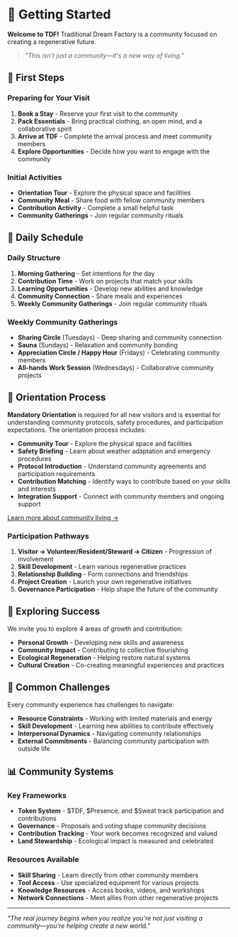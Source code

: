 # 🌱 Getting Started

**Welcome to TDF!** Traditional Dream Factory is a community focused on creating a regenerative future.

> *"This isn't just a community—it's a new way of living."*

## 🧭 First Steps

### Preparing for Your Visit
1. **Book a Stay** - Reserve your first visit to the community
2. **Pack Essentials** - Bring practical clothing, an open mind, and a collaborative spirit
3. **Arrive at TDF** - Complete the arrival process and meet community members
4. **Explore Opportunities** - Decide how you want to engage with the community

### Initial Activities
- **Orientation Tour** - Explore the physical space and facilities
- **Community Meal** - Share food with fellow community members
- **Contribution Activity** - Complete a small helpful task
- **Community Gatherings** - Join regular community rituals

## 🔄 Daily Schedule

### Daily Structure
1. **Morning Gathering** - Set intentions for the day
2. **Contribution Time** - Work on projects that match your skills
3. **Learning Opportunities** - Develop new abilities and knowledge
4. **Community Connection** - Share meals and experiences
5. **Weekly Community Gatherings** - Join regular community rituals

### Weekly Community Gatherings
- **Sharing Circle** (Tuesdays) - Deep sharing and community connection
- **Sauna** (Sundays) - Relaxation and community bonding
- **Appreciation Circle / Happy Hour** (Fridays) - Celebrating community members
- **All-hands Work Session** (Wednesdays) - Collaborative community projects

## 🎯 Orientation Process

**Mandatory Orientation** is required for all new visitors and is essential for understanding community protocols, safety procedures, and participation expectations. The orientation process includes:

- **Community Tour** - Explore the physical space and facilities
- **Safety Briefing** - Learn about weather adaptation and emergency procedures
- **Protocol Introduction** - Understand community agreements and participation requirements
- **Contribution Matching** - Identify ways to contribute based on your skills and interests
- **Integration Support** - Connect with community members and ongoing support

[Learn more about community living →](../06_community-living/README.md)

### Participation Pathways
1. **Visitor → Volunteer/Resident/Steward → Citizen** - Progression of involvement
2. **Skill Development** - Learn various regenerative practices
3. **Relationship Building** - Form connections and friendships
4. **Project Creation** - Launch your own regenerative initiatives
5. **Governance Participation** - Help shape the future of the community

## 🌟 Exploring Success

We invite you to explore 4 areas of growth and contribution:

- **Personal Growth** - Developing new skills and awareness
- **Community Impact** - Contributing to collective flourishing
- **Ecological Regeneration** - Helping restore natural systems
- **Cultural Creation** - Co-creating meaningful experiences and practices


## 🌿 Common Challenges

Every community experience has challenges to navigate:

- **Resource Constraints** - Working with limited materials and energy
- **Skill Development** - Learning new abilities to contribute effectively
- **Interpersonal Dynamics** - Navigating community relationships
- **External Commitments** - Balancing community participation with outside life

## 📊 Community Systems

### Key Frameworks
- **Token System** - $TDF, $Presence, and $Sweat track participation and contributions
- **Governance** - Proposals and voting shape community decisions
- **Contribution Tracking** - Your work becomes recognized and valued
- **Land Stewardship** - Ecological impact is measured and celebrated

### Resources Available
- **Skill Sharing** - Learn directly from other community members
- **Tool Access** - Use specialized equipment for various projects
- **Knowledge Resources** - Access books, videos, and workshops
- **Network Connections** - Meet allies from other regenerative projects

---

*"The real journey begins when you realize you're not just visiting a community—you're helping create a new world."*
